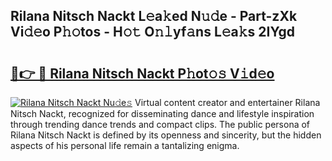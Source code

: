 ## Rilana Nitsch Nackt L𝚎a𝚔ed N𝚞𝚍e - Part-zXk Vi𝚍𝚎o P𝚑𝚘tos - H𝚘𝚝 O𝚗𝚕yf𝚊ns L𝚎a𝚔s 2IYgd

# <h2><a href="http://kf9a4x.oniu.top/?m=Rilana+Nitsch+Nackt">🔗👉 🔴 Rilana Nitsch Nackt P𝚑ot𝚘𝚜 V𝚒d𝚎o</a></h2>

[![Rilana Nitsch Nackt Nu𝚍e𝚜](https://i.imgur.com/0qMVB7G.gif)](http://kf9a4x.oniu.top/?m=Rilana+Nitsch+Nackt)
Virtual content creator and entertainer Rilana Nitsch Nackt, recognized for disseminating dance and lifestyle inspiration through trending dance trends and compact clips. The public persona of Rilana Nitsch Nackt is defined by its openness and sincerity, but the hidden aspects of his personal life remain a tantalizing enigma.  
